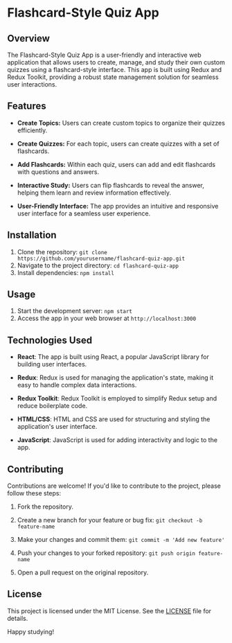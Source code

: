 # Flashcard-Style Quiz App

## Overview

The Flashcard-Style Quiz App is a user-friendly and interactive web application that allows users to create, manage, and study their own custom quizzes using a flashcard-style interface. This app is built using Redux and Redux Toolkit, providing a robust state management solution for seamless user interactions.

## Features

- **Create Topics:** Users can create custom topics to organize their quizzes efficiently.

- **Create Quizzes:** For each topic, users can create quizzes with a set of flashcards.

- **Add Flashcards:** Within each quiz, users can add and edit flashcards with questions and answers.

- **Interactive Study:** Users can flip flashcards to reveal the answer, helping them learn and review information effectively.

- **User-Friendly Interface:** The app provides an intuitive and responsive user interface for a seamless user experience.

## Installation

1. Clone the repository: `git clone https://github.com/yourusername/flashcard-quiz-app.git`
2. Navigate to the project directory: `cd flashcard-quiz-app`
3. Install dependencies: `npm install`

## Usage

1. Start the development server: `npm start`
2. Access the app in your web browser at `http://localhost:3000`

## Technologies Used

- **React**: The app is built using React, a popular JavaScript library for building user interfaces.

- **Redux**: Redux is used for managing the application's state, making it easy to handle complex data interactions.

- **Redux Toolkit**: Redux Toolkit is employed to simplify Redux setup and reduce boilerplate code.

- **HTML/CSS**: HTML and CSS are used for structuring and styling the application's user interface.

- **JavaScript**: JavaScript is used for adding interactivity and logic to the app.

## Contributing

Contributions are welcome! If you'd like to contribute to the project, please follow these steps:

1. Fork the repository.

2. Create a new branch for your feature or bug fix: `git checkout -b feature-name`

3. Make your changes and commit them: `git commit -m 'Add new feature'`

4. Push your changes to your forked repository: `git push origin feature-name`

5. Open a pull request on the original repository.

## License

This project is licensed under the MIT License. See the [LICENSE](LICENSE) file for details.

Happy studying!